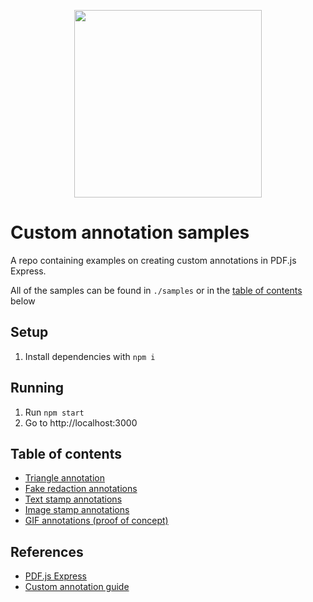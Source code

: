 <p align="center">
  <img width="300"  src="https://pdfjs.express/static/img/logo/PDFJS_EXPRESS/217x42px.svg">
</p>

# Custom annotation samples

A repo containing examples on creating custom annotations in PDF.js Express.

All of the samples can be found in `./samples` or in the [table of contents](#table-of-contents) below

## Setup

1) Install dependencies with `npm i`

## Running

1) Run `npm start`
2) Go to http://localhost:3000

## Table of contents

- [Triangle annotation](./samples/triangle-annotation)
- [Fake redaction annotations](./samples/fake-redaction-annotation)
- [Text stamp annotations](./samples/custom-text-stamp)
- [Image stamp annotations](./samples/custom-image-stamp)
- [GIF annotations (proof of concept)](./samples/gif-annotation)

## References

- [PDF.js Express](https://pdfjs.express)
- [Custom annotation guide](https://pdfjs.express/documentation/annotation/custom-annotations)